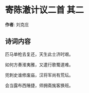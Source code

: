 # 寄陈澈计议二首  其二

**作者**: 刘克庄

## 诗词内容

匹马单枪去复还，天生此士济时艰。

如何方奏淮夷雅，又遣行歌蜀道难。

兜刺史谁修废庙，汉将军尚有荒坛。

会当露布西陲捷，师拥斋旄客换班。

